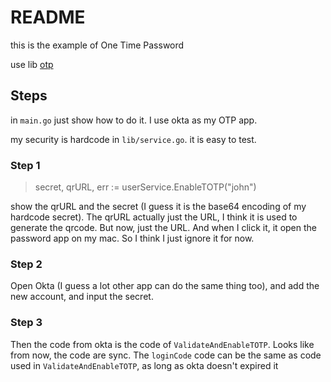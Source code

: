 # README #

this is the example of One Time Password

use lib [otp](https://github.com/pquerna/otp)

## Steps ##

in `main.go` just show how to do it. I use okta as my OTP app. 

my security is hardcode in `lib/service.go`. it is easy to test.

### Step 1 ###

> secret, qrURL, err := userService.EnableTOTP("john")

show the qrURL and the secret (I guess it is the base64 encoding of my hardcode secret). The qrURL actually just the URL, I think it is used to generate the qrcode. But now, just the URL. And when I click it, it open the password app on my mac. So I think I just ignore it for now. 

### Step 2 ###

Open Okta (I guess a lot other app can do the same thing too), and add the new account, and input the secret. 

### Step 3 ###

Then the code from okta is the code of `ValidateAndEnableTOTP`. Looks like from now, the code are sync. The `loginCode` code can be the same as code used in `ValidateAndEnableTOTP`, as long as okta doesn't expired it
